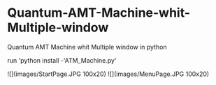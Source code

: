 # Quantum-AMT-Machine-whit-Multiple-window
Quantum AMT Machine whit Multiple window in python

run 'python install -'ATM_Machine.py'

![](images/StartPage.JPG 100x20)
![](images/MenuPage.JPG 100x20)
